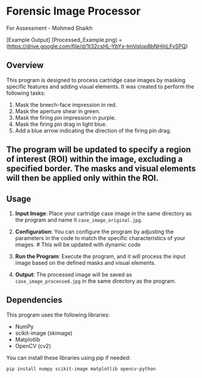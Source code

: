 # Forensic Image Processor
For Assessment - Mohmed Shaikh

[Example Output] [Processed_Example.png) = (https://drive.google.com/file/d/1t32csHL-YbYx-tmVqIop8bNHihLFv5PQ)

## Overview

This program is designed to process cartridge case images by masking specific features and adding visual elements. It was created to perform the following tasks:

1. Mask the breech-face impression in red.
2. Mask the aperture shear in green.
3. Mask the firing pin impression in purple.
4. Mask the firing pin drag in light blue.
5. Add a blue arrow indicating the direction of the firing pin drag.

## The program will be updated to specify a region of interest (ROI) within the image, excluding a specified border. The masks and visual elements will then be applied only within the ROI.

## Usage

1. **Input Image**: Place your cartridge case image in the same directory as the program and name it `case_image_original.jpg`.

2. **Configuration**: You can configure the program by adjusting the parameters in the code to match the specific characteristics of your images. # This will be updated with dynamic code

3. **Run the Program**: Execute the program, and it will process the input image based on the defined masks and visual elements.

4. **Output**: The processed image will be saved as `case_image_processed.jpg` in the same directory as the program.

## Dependencies

This program uses the following libraries:

- NumPy
- scikit-image (skimage)
- Matplotlib
- OpenCV (cv2)

You can install these libraries using pip if needed:

```bash
pip install numpy scikit-image matplotlib opencv-python
